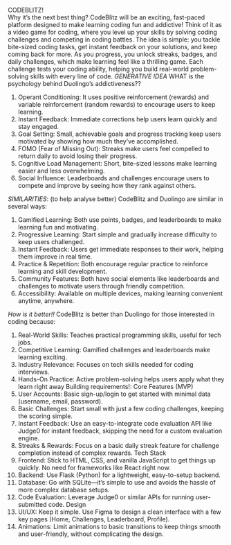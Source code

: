 CODEBLITZ!	
Why it’s the next best thing?
CodeBlitz will be an exciting, fast-paced platform designed to make learning coding fun and addictive! Think of it as a video game for coding, where you level up your skills by solving coding challenges and competing in coding battles.
The idea is simple: you tackle bite-sized coding tasks, get instant feedback on your solutions, and keep coming back for more. As you progress, you unlock streaks, badges, and daily challenges, which make learning feel like a thrilling game. Each challenge tests your coding ability, helping you build real-world problem-solving skills with every line of code.
*GENERATIVE IDEA*
WHAT is the psychology behind Duolingo’s addictiveness??
1.	Operant Conditioning: It uses positive reinforcement (rewards) and variable reinforcement (random rewards) to encourage users to keep learning.
2.	Instant Feedback: Immediate corrections help users learn quickly and stay engaged.
3.	Goal Setting: Small, achievable goals and progress tracking keep users motivated by showing how much they’ve accomplished.
4.	FOMO (Fear of Missing Out): Streaks make users feel compelled to return daily to avoid losing their progress.
5.	Cognitive Load Management: Short, bite-sized lessons make learning easier and less overwhelming.
6.	Social Influence: Leaderboards and challenges encourage users to compete and improve by seeing how they rank against others.

*SIMILARITIES*: (to help analyse better)
CodeBlitz and Duolingo are similar in several ways:
1.	Gamified Learning: Both use points, badges, and leaderboards to make learning fun and motivating.
2.	Progressive Learning: Start simple and gradually increase difficulty to keep users challenged.
3.	Instant Feedback: Users get immediate responses to their work, helping them improve in real time.
4.	Practice & Repetition: Both encourage regular practice to reinforce learning and skill development.
5.	Community Features: Both have social elements like leaderboards and challenges to motivate users through friendly competition.
6.	Accessibility: Available on multiple devices, making learning convenient anytime, anywhere.

*How is it better!!* 
CodeBlitz is better than Duolingo for those interested in coding because:
1.	Real-World Skills: Teaches practical programming skills, useful for tech jobs.
2.	Competitive Learning: Gamified challenges and leaderboards make learning exciting.
3.	Industry Relevance: Focuses on tech skills needed for coding interviews.
4.	Hands-On Practice: Active problem-solving helps users apply what they learn right away
Building requirements!:
Core Features (MVP)
1.	User Accounts: Basic sign-up/login to get started with minimal data (username, email, password).
2.	Basic Challenges: Start small with just a few coding challenges, keeping the scoring simple.
3.	Instant Feedback: Use an easy-to-integrate code evaluation API like Judge0 for instant feedback, skipping the need for a custom evaluation engine.
4.	Streaks & Rewards: Focus on a basic daily streak feature for challenge completion instead of complex rewards.
Tech Stack
1.	Frontend: Stick to HTML, CSS, and vanilla JavaScript to get things up quickly. No need for frameworks like React right now.
2.	Backend: Use Flask (Python) for a lightweight, easy-to-setup backend.
3.	Database: Go with SQLite—it’s simple to use and avoids the hassle of more complex database setups.
4.	Code Evaluation: Leverage Judge0 or similar APIs for running user-submitted code.
Design
1.	UI/UX: Keep it simple. Use Figma to design a clean interface with a few key pages (Home, Challenges, Leaderboard, Profile).
2.	Animations: Limit animations to basic transitions to keep things smooth and user-friendly, without complicating the design.

